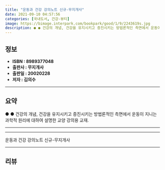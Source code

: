 ```yaml
---
title: "운동과 건강 강의노트 신규-무지개사"
date: 2021-09-10 04:57:56
categories: [국내도서, 건강-뷰티]
image: https://bimage.interpark.com/bookpark/good/1/9/2243619s.jpg
description: ● ● 건강의 개념, 건강을 유지시키고 증진시키는 방법론적인 측면에서 운동이 지니는 과학적 원리에 대하여 설명한 교양 강의용 교재.
---
```


## **정보**

- **ISBN : 8989377048**
- **출판사 : 무지개사**
- **출판일 : 20020228**
- **저자 : 김의수**

------



## **요약**

●  ●  건강의 개념, 건강을 유지시키고 증진시키는 방법론적인 측면에서 운동이 지니는 과학적 원리에 대하여 설명한 교양 강의용 교재.


------



------


운동과 건강 강의노트 신규-무지개사 

------


## **리뷰** 

